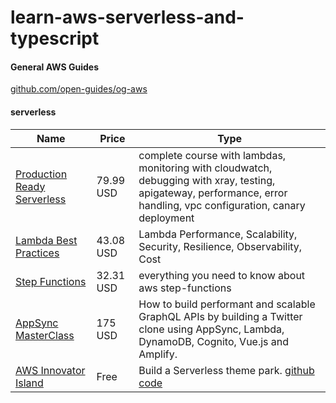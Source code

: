 # learn-aws-serverless-and-typescript

#### General AWS Guides

[github.com/open-guides/og-aws](https://github.com/open-guides/og-aws)

#### serverless
| Name | Price | Type |
|------|-------|------|
| [Production Ready Serverless](https://www.manning.com/livevideo/production-ready-serverless)     | 79.99 USD     | complete course with lambdas, monitoring with cloudwatch, debugging with xray, testing, apigateway, performance, error handling, vpc configuration, canary deployment |
|[Lambda Best Practices](https://theburningmonk.thinkific.com/courses/learn-you-some-lambda) | 43.08 USD | Lambda Performance, Scalability, Security, Resilience, Observability, Cost |
|[Step Functions](https://theburningmonk.thinkific.com/courses/complete-guide-to-aws-step-functions) | 32.31 USD | everything you need to know about aws step-functions|
|[AppSync MasterClass](https://theburningmonk.thinkific.com/courses/appsync-masterclass-basic) | 175 USD |How to build performant and scalable GraphQL APIs by building a Twitter clone using AppSync, Lambda, DynamoDB, Cognito, Vue.js and Amplify. |
|[AWS Innovator Island](https://www.youtube.com/playlist?list=PLL67h6CFuDb4-Kya38xExWvbIr6SGjbkr)| Free | Build a Serverless theme park. [github code](https://github.com/aws-samples/aws-serverless-workshop-innovator-island) | 
